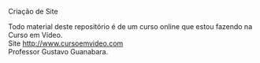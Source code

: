 Criação de Site

Todo material deste repositório é de um curso online que estou fazendo na Curso em Vídeo.<br/>
Site http://www.cursoemvideo.com <br/>
Professor Gustavo Guanabara.
